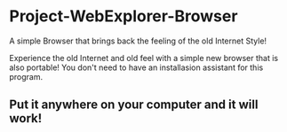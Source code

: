 # Project-WebExplorer-Browser
A simple Browser that brings back the feeling of the old Internet Style!

Experience the old Internet and old feel with a simple new browser that is also portable!
You don't need to have an installasion assistant for this program.

Put it anywhere on your computer and it will work!
-------------------------------------------------------------------------------------------
